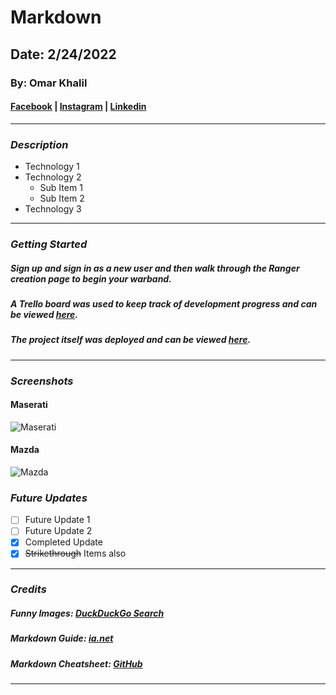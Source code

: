 # Markdown

## Date: 2/24/2022

### By: Omar Khalil


#### [Facebook](https://www.facebook.com/omar.eldagestany/) | [Instagram](https://www.instagram.com/okcurrently/) | [Linkedin](https://www.linkedin.com/in/omar-khalil-326455230/)
***

### ***Description***
* Technology 1
* Technology 2
    * Sub Item 1
    * Sub Item 2
* Technology 3
***

### ***Getting Started*** 

##### Sign up and sign in as a new user and then walk through the Ranger creation page to begin your warband.
##### A Trello board was used to keep track of development progress and can be viewed [here](URL).
##### The project itself was deployed and can be viewed [here](URL).
***

### ***Screenshots***

#### Maserati
![Maserati](https://www.bluwonder.com/wp-content/uploads/2020/04/Maserati-Gran-Cabrio-1.jpg)

#### Mazda
![Mazda](https://performancedrive.com.au/wp-content/uploads/2020/07/2020-Mazda3.jpg)

### ***Future Updates***

- [ ] Future Update 1
- [ ] Future Update 2
- [x] Completed Update
- [x] ~~Strikethrough~~ Items also
***

### ***Credits***

##### Funny Images: [DuckDuckGo Search](http://www.duckduckgo.com)

##### Markdown Guide: [ia.net](https://ia.net/writer/support/general/markdown-guide)

##### Markdown Cheatsheet: [GitHub](https://guides.github.com/pdfs/markdown-cheatsheet-online.pdf)
***